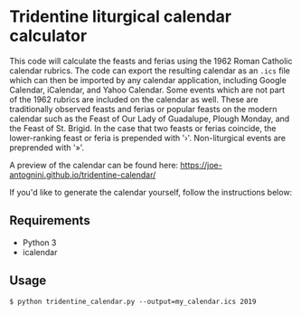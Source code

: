 # Tridentine liturgical calendar calculator

This code will calculate the feasts and ferias using the 1962 Roman Catholic calendar rubrics.  The
code can export the resulting calendar as an `.ics` file which can then be imported by any calendar
application, including Google Calendar, iCalendar, and Yahoo Calendar.  Some events which are not
part of the 1962 rubrics are included on the calendar as well.  These are traditionally observed
feasts and ferias or popular feasts on the modern calendar such as the Feast of Our Lady of
Guadalupe, Plough Monday, and the Feast of St. Brigid.  In the case that two feasts or ferias
coincide, the lower-ranking feast or feria is prepended with '›'.  Non-liturgical events are
preprended with '»'.

A preview of the calendar can be found here: https://joe-antognini.github.io/tridentine-calendar/

If you'd like to generate the calendar yourself, follow the instructions below:

## Requirements

* Python 3
* icalendar

## Usage

```
$ python tridentine_calendar.py --output=my_calendar.ics 2019
```
